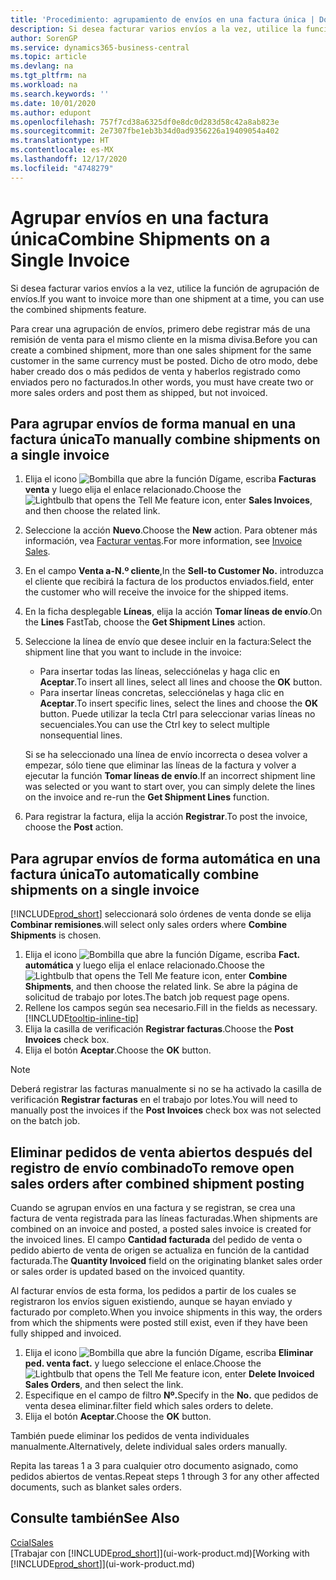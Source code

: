 ```yaml
---
title: 'Procedimiento: agrupamiento de envíos en una factura única | Documentos de Microsoft'
description: Si desea facturar varios envíos a la vez, utilice la función de agrupación de envíos.
author: SorenGP
ms.service: dynamics365-business-central
ms.topic: article
ms.devlang: na
ms.tgt_pltfrm: na
ms.workload: na
ms.search.keywords: ''
ms.date: 10/01/2020
ms.author: edupont
ms.openlocfilehash: 757f7cd38a6325df0e8dc0d283d58c42a8ab823e
ms.sourcegitcommit: 2e7307fbe1eb3b34d0ad9356226a19409054a402
ms.translationtype: HT
ms.contentlocale: es-MX
ms.lasthandoff: 12/17/2020
ms.locfileid: "4748279"
---
```

# <a name="combine-shipments-on-a-single-invoice"></a><span data-ttu-id="8a264-103">Agrupar envíos en una factura única</span><span class="sxs-lookup"><span data-stu-id="8a264-103">Combine Shipments on a Single Invoice</span></span>
<span data-ttu-id="8a264-104">Si desea facturar varios envíos a la vez, utilice la función de agrupación de envíos.</span><span class="sxs-lookup"><span data-stu-id="8a264-104">If you want to invoice more than one shipment at a time, you can use the combined shipments feature.</span></span>  

<span data-ttu-id="8a264-105">Para crear una agrupación de envíos, primero debe registrar más de una remisión de venta para el mismo cliente en la misma divisa.</span><span class="sxs-lookup"><span data-stu-id="8a264-105">Before you can create a combined shipment, more than one sales shipment for the same customer in the same currency must be posted.</span></span> <span data-ttu-id="8a264-106">Dicho de otro modo, debe haber creado dos o más pedidos de venta y haberlos registrado como enviados pero no facturados.</span><span class="sxs-lookup"><span data-stu-id="8a264-106">In other words, you must have create two or more sales orders and post them as shipped, but not invoiced.</span></span> 

## <a name="to-manually-combine-shipments-on-a-single-invoice"></a><span data-ttu-id="8a264-107">Para agrupar envíos de forma manual en una factura única</span><span class="sxs-lookup"><span data-stu-id="8a264-107">To manually combine shipments on a single invoice</span></span>  
1. <span data-ttu-id="8a264-108">Elija el icono ![Bombilla que abre la función Dígame](media/ui-search/search_small.png "Dígame qué desea hacer"), escriba **Facturas venta** y luego elija el enlace relacionado.</span><span class="sxs-lookup"><span data-stu-id="8a264-108">Choose the ![Lightbulb that opens the Tell Me feature](media/ui-search/search_small.png "Tell me what you want to do") icon, enter **Sales Invoices**, and then choose the related link.</span></span>  
2. <span data-ttu-id="8a264-109">Seleccione la acción **Nuevo**.</span><span class="sxs-lookup"><span data-stu-id="8a264-109">Choose the **New** action.</span></span> <span data-ttu-id="8a264-110">Para obtener más información, vea [Facturar ventas](sales-how-invoice-sales.md).</span><span class="sxs-lookup"><span data-stu-id="8a264-110">For more information, see [Invoice Sales](sales-how-invoice-sales.md).</span></span>
3. <span data-ttu-id="8a264-111">En el campo **Venta a-N.º cliente**,</span><span class="sxs-lookup"><span data-stu-id="8a264-111">In the **Sell-to Customer No.**</span></span> <span data-ttu-id="8a264-112">introduzca el cliente que recibirá la factura de los productos enviados.</span><span class="sxs-lookup"><span data-stu-id="8a264-112">field, enter the customer who will receive the invoice for the shipped items.</span></span>  
4. <span data-ttu-id="8a264-113">En la ficha desplegable **Líneas**, elija la acción **Tomar líneas de envío**.</span><span class="sxs-lookup"><span data-stu-id="8a264-113">On the **Lines** FastTab, choose the **Get Shipment Lines** action.</span></span>  
5. <span data-ttu-id="8a264-114">Seleccione la línea de envío que desee incluir en la factura:</span><span class="sxs-lookup"><span data-stu-id="8a264-114">Select the shipment line that you want to include in the invoice:</span></span>  

    - <span data-ttu-id="8a264-115">Para insertar todas las líneas, selecciónelas y haga clic en **Aceptar**.</span><span class="sxs-lookup"><span data-stu-id="8a264-115">To insert all lines, select all lines and choose the **OK** button.</span></span>  
    - <span data-ttu-id="8a264-116">Para insertar líneas concretas, selecciónelas y haga clic en **Aceptar**.</span><span class="sxs-lookup"><span data-stu-id="8a264-116">To insert specific lines, select the lines and choose the **OK** button.</span></span> <span data-ttu-id="8a264-117">Puede utilizar la tecla Ctrl para seleccionar varias líneas no secuenciales.</span><span class="sxs-lookup"><span data-stu-id="8a264-117">You can use the Ctrl key to select multiple nonsequential lines.</span></span>  

    <span data-ttu-id="8a264-118">Si se ha seleccionado una línea de envío incorrecta o desea volver a empezar, sólo tiene que eliminar las líneas de la factura y volver a ejecutar la función **Tomar líneas de envío**.</span><span class="sxs-lookup"><span data-stu-id="8a264-118">If an incorrect shipment line was selected or you want to start over, you can simply delete the lines on the invoice and re-run the **Get Shipment Lines** function.</span></span>  
7. <span data-ttu-id="8a264-119">Para registrar la factura, elija la acción **Registrar**.</span><span class="sxs-lookup"><span data-stu-id="8a264-119">To post the invoice, choose the **Post** action.</span></span>  

## <a name="to-automatically-combine-shipments-on-a-single-invoice"></a><span data-ttu-id="8a264-120">Para agrupar envíos de forma automática en una factura única</span><span class="sxs-lookup"><span data-stu-id="8a264-120">To automatically combine shipments on a single invoice</span></span>  
[!INCLUDE[prod_short](includes/prod_short.md)] <span data-ttu-id="8a264-121">seleccionará solo órdenes de venta donde se elija **Combinar remisiones**.</span><span class="sxs-lookup"><span data-stu-id="8a264-121">will select only sales orders where **Combine Shipments** is chosen.</span></span> 

1. <span data-ttu-id="8a264-122">Elija el icono ![Bombilla que abre la función Dígame](media/ui-search/search_small.png "Dígame qué desea hacer"), escriba **Fact. automática** y luego elija el enlace relacionado.</span><span class="sxs-lookup"><span data-stu-id="8a264-122">Choose the ![Lightbulb that opens the Tell Me feature](media/ui-search/search_small.png "Tell me what you want to do") icon, enter **Combine Shipments**, and then choose the related link.</span></span> <span data-ttu-id="8a264-123">Se abre la página de solicitud de trabajo por lotes.</span><span class="sxs-lookup"><span data-stu-id="8a264-123">The batch job request page opens.</span></span>  
2. <span data-ttu-id="8a264-124">Rellene los campos según sea necesario.</span><span class="sxs-lookup"><span data-stu-id="8a264-124">Fill in the fields as necessary.</span></span> [!INCLUDE[tooltip-inline-tip](includes/tooltip-inline-tip_md.md)]
3. <span data-ttu-id="8a264-125">Elija la casilla de verificación **Registrar facturas**.</span><span class="sxs-lookup"><span data-stu-id="8a264-125">Choose the **Post Invoices** check box.</span></span>  
4. <span data-ttu-id="8a264-126">Elija el botón **Aceptar**.</span><span class="sxs-lookup"><span data-stu-id="8a264-126">Choose the **OK** button.</span></span>  

> [!NOTE]  
>  <span data-ttu-id="8a264-127">Deberá registrar las facturas manualmente si no se ha activado la casilla de verificación **Registrar facturas** en el trabajo por lotes.</span><span class="sxs-lookup"><span data-stu-id="8a264-127">You will need to manually post the invoices if the **Post Invoices** check box was not selected on the batch job.</span></span>  

## <a name="to-remove-open-sales-orders-after-combined-shipment-posting"></a><span data-ttu-id="8a264-128">Eliminar pedidos de venta abiertos después del registro de envío combinado</span><span class="sxs-lookup"><span data-stu-id="8a264-128">To remove open sales orders after combined shipment posting</span></span> 
<span data-ttu-id="8a264-129">Cuando se agrupan envíos en una factura y se registran, se crea una factura de venta registrada para las líneas facturadas.</span><span class="sxs-lookup"><span data-stu-id="8a264-129">When shipments are combined on an invoice and posted, a posted sales invoice is created for the invoiced lines.</span></span> <span data-ttu-id="8a264-130">El campo **Cantidad facturada** del pedido de venta o pedido abierto de venta de origen se actualiza en función de la cantidad facturada.</span><span class="sxs-lookup"><span data-stu-id="8a264-130">The **Quantity Invoiced** field on the originating blanket sales order or sales order is updated based on the invoiced quantity.</span></span>  

<span data-ttu-id="8a264-131">Al facturar envíos de esta forma, los pedidos a partir de los cuales se registraron los envíos siguen existiendo, aunque se hayan enviado y facturado por completo.</span><span class="sxs-lookup"><span data-stu-id="8a264-131">When you invoice shipments in this way, the orders from which the shipments were posted still exist, even if they have been fully shipped and invoiced.</span></span>   

1. <span data-ttu-id="8a264-132">Elija el icono ![Bombilla que abre la función Dígame](media/ui-search/search_small.png "Dígame qué desea hacer"), escriba **Eliminar ped. venta fact.** y luego seleccione el enlace.</span><span class="sxs-lookup"><span data-stu-id="8a264-132">Choose the ![Lightbulb that opens the Tell Me feature](media/ui-search/search_small.png "Tell me what you want to do") icon, enter **Delete Invoiced Sales Orders**, and then select the link.</span></span>  
2. <span data-ttu-id="8a264-133">Especifique en el campo de filtro **Nº.**</span><span class="sxs-lookup"><span data-stu-id="8a264-133">Specify in the **No.**</span></span> <span data-ttu-id="8a264-134">que pedidos de venta desea eliminar.</span><span class="sxs-lookup"><span data-stu-id="8a264-134">filter field which sales orders to delete.</span></span>  
3. <span data-ttu-id="8a264-135">Elija el botón **Aceptar**.</span><span class="sxs-lookup"><span data-stu-id="8a264-135">Choose the **OK** button.</span></span>  

<span data-ttu-id="8a264-136">También puede eliminar los pedidos de venta individuales manualmente.</span><span class="sxs-lookup"><span data-stu-id="8a264-136">Alternatively, delete individual sales orders manually.</span></span>  

<span data-ttu-id="8a264-137">Repita las tareas 1 a 3 para cualquier otro documento asignado, como pedidos abiertos de ventas.</span><span class="sxs-lookup"><span data-stu-id="8a264-137">Repeat steps 1 through 3 for any other affected documents, such as blanket sales orders.</span></span>

## <a name="see-also"></a><span data-ttu-id="8a264-138">Consulte también</span><span class="sxs-lookup"><span data-stu-id="8a264-138">See Also</span></span>  
[<span data-ttu-id="8a264-139">Ccial</span><span class="sxs-lookup"><span data-stu-id="8a264-139">Sales</span></span>](sales-manage-sales.md)  
<span data-ttu-id="8a264-140">[Trabajar con [!INCLUDE[prod_short](includes/prod_short.md)]](ui-work-product.md)</span><span class="sxs-lookup"><span data-stu-id="8a264-140">[Working with [!INCLUDE[prod_short](includes/prod_short.md)]](ui-work-product.md)</span></span>
